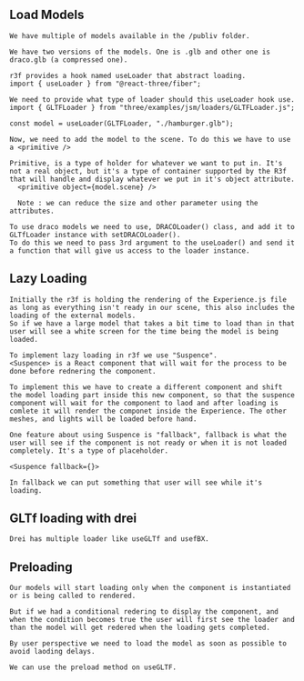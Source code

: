 ## Load Models

    We have multiple of models available in the /publiv folder.

    We have two versions of the models. One is .glb and other one is draco.glb (a compressed one).

    r3f provides a hook named useLoader that abstract loading.
    import { useLoader } from "@react-three/fiber";

    We need to provide what type of loader should this useLoader hook use.
    import { GLTFLoader } from "three/examples/jsm/loaders/GLTFLoader.js";

    const model = useLoader(GLTFLoader, "./hamburger.glb");

    Now, we need to add the model to the scene. To do this we have to use a <primitive />

    Primitive, is a type of holder for whatever we want to put in. It's not a real object, but it's a type of container supported by the R3f that will handle and display whatever we put in it's object attribute.
      <primitive object={model.scene} />

      Note : we can reduce the size and other parameter using the attributes.

    To use draco models we need to use, DRACOLoader() class, and add it to GLTfLoader instance with setDRACOLoader().
    To do this we need to pass 3rd argument to the useLoader() and send it a function that will give us access to the loader instance.

## Lazy Loading

    Initially the r3f is holding the rendering of the Experience.js file as long as everything isn't ready in our scene, this also includes the loading of the external models.
    So if we have a large model that takes a bit time to load than in that user will see a white screen for the time being the model is being loaded.

    To implement lazy loading in r3f we use "Suspence".
    <Suspence> is a React component that will wait for the process to be done before rednering the component.

    To implement this we have to create a different component and shift the model loading part inside this new component, so that the suspence component will wait for the component to laod and after loading is comlete it will render the componet inside the Experience. The other meshes, and lights will be loaded before hand.

    One feature about using Suspence is "fallback", fallback is what the user will see if the component is not ready or when it is not loaded completely. It's a type of placeholder.

    <Suspence fallback={}>

    In fallback we can put something that user will see while it's loading.

## GLTf loading with drei

    Drei has multiple loader like useGLTf and usefBX.

## Preloading

    Our models will start loading only when the component is instantiated or is being called to rendered.

    But if we had a conditional redering to display the component, and when the condition becomes true the user will first see the loader and than the model will get redered when the loading gets completed.

    By user perspective we need to load the model as soon as possible to avoid laoding delays.

    We can use the preload method on useGLTF.
